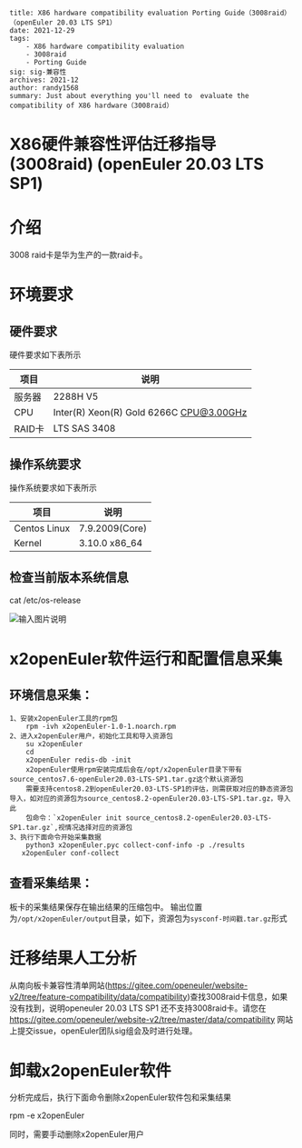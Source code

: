 ```
title: X86 hardware compatibility evaluation Porting Guide（3008raid）（openEuler 20.03 LTS SP1）
date: 2021-12-29
tags: 
    - X86 hardware compatibility evaluation 
    - 3008raid
    - Porting Guide
sig: sig-兼容性
archives: 2021-12
author: randy1568
summary: Just about everything you'll need to  evaluate the compatibility of X86 hardware（3008raid）
```

# X86硬件兼容性评估迁移指导(3008raid) (openEuler 20.03 LTS SP1)

# 介绍
3008 raid卡是华为生产的一款raid卡。
# 环境要求
## 硬件要求
 硬件要求如下表所示


项目 | 说明| 
----- | ----- | 
服务器 | 2288H V5 
CPU | Inter(R) Xeon(R) Gold 6266C CPU@3.00GHz 
RAID卡 | LTS SAS 3408 
## 操作系统要求
操作系统要求如下表所示


项目 | 说明 |
----- | ----- |
Centos Linux | 7.9.2009(Core)
Kernel | 3.10.0 x86_64
## 检查当前版本系统信息
cat /etc/os-release

![输入图片说明](https://images.gitee.com/uploads/images/2021/0402/154347_c5ca10a0_8039520.png "屏幕截图.png")
# x2openEuler软件运行和配置信息采集
## 环境信息采集：
    1、安装x2openEuler工具的rpm包
        rpm -ivh x2openEuler-1.0-1.noarch.rpm
    2、进入x2openEuler用户，初始化工具和导入资源包
        su x2openEuler
        cd 
        x2openEuler redis-db -init       
        x2openEuler使用rpm安装完成后会在/opt/x2openEuler目录下带有source_centos7.6-openEuler20.03-LTS-SP1.tar.gz这个默认资源包
        需要支持centos8.2到openEuler20.03-LTS-SP1的评估，则需获取对应的静态资源包导入，如对应的资源包为source_centos8.2-openEuler20.03-LTS-SP1.tar.gz，导入此                
        包命令：`x2openEuler init source_centos8.2-openEuler20.03-LTS-SP1.tar.gz`,视情况选择对应的资源包
    3、执行下面命令开始采集数据
        python3 x2openEuler.pyc collect-conf-info -p ./results
       x2openEuler conf-collect
## 查看采集结果：
  板卡的采集结果保存在输出结果的压缩包中。
  输出位置为`/opt/x2openEuler/output`目录，如下，资源包为`sysconf-时间戳.tar.gz`形式 

# 迁移结果人工分析

   从南向板卡兼容性清单网站(https://gitee.com/openeuler/website-v2/tree/feature-compatibility/data/compatibility)查找3008raid卡信息，如果没有找到，说明openeuler 20.03 LTS SP1 还不支持3008raid卡。请您在 https://gitee.com/openeuler/website-v2/tree/master/data/compatibility 网站上提交issue，openEuler团队sig组会及时进行处理。
# 卸载x2openEuler软件
分析完成后，执行下面命令删除x2openEuler软件包和采集结果

rpm -e x2openEuler

同时，需要手动删除x2openEuler用户